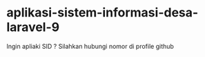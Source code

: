 # aplikasi-sistem-informasi-desa-laravel-9
Ingin apliaki SID ? Silahkan hubungi nomor di profile github
